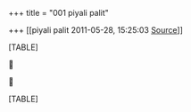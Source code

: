 +++
title = "001 piyali palit"

+++
[[piyali palit	2011-05-28, 15:25:03 [Source](https://groups.google.com/g/bvparishat/c/8oLaWS-rcLY)]]



[TABLE]





[TABLE]

